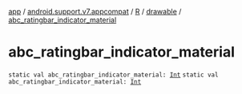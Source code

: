 [app](../../../index.md) / [android.support.v7.appcompat](../../index.md) / [R](../index.md) / [drawable](index.md) / [abc_ratingbar_indicator_material](./abc_ratingbar_indicator_material.md)

# abc_ratingbar_indicator_material

`static val abc_ratingbar_indicator_material: `[`Int`](https://kotlinlang.org/api/latest/jvm/stdlib/kotlin/-int/index.html)
`static val abc_ratingbar_indicator_material: `[`Int`](https://kotlinlang.org/api/latest/jvm/stdlib/kotlin/-int/index.html)